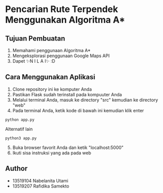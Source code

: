 # Pencarian Rute Terpendek Menggunakan Algoritma A*
## Tujuan Pembuatan
1. Memahami penggunaan Algoritma A*
2. Mengeksplorasi  penggunaan Google Maps API
3. Dapet ✨N I L A I✨ :D
## Cara Menggunakan Aplikasi
1. Clone repository ini ke komputer Anda
2. Pastikan Flask sudah terinstall pada kompuuter Anda
3. Melalui terminal Anda, masuk ke directory "src" kemudian ke directory "web"
4. Pada terminal Anda, ketik kode di bawah ini kemudian klik enter
```shell
python app.py
```
Alternatif lain
```shell
python3 app.py
```
5. Buka browser favorit Anda dan ketik "localhost:5000"
6. Ikuti sisa instruksi yang ada pada web
## Author
* 13519104 Nabelanita Utami
* 13519207 Rafidika Samekto
